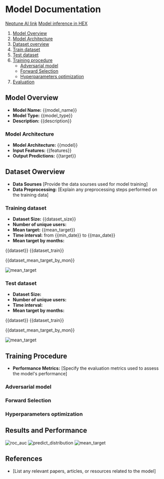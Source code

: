 
# Model Documentation

[Neptune AI link]({{neptune_link}} "Model run in Neptune AI")
[Model inference in HEX]({{HEX_link}} "Model inference in HEX")

1. [Model Overview](#model-overview)
2. [Model Architecture](#model-architecture)
3. [Dataset overview](#dataset)
4. [Train dataset](#training-dataset)
5. [Test dataset](#)
6. [Training procedure]()
    - [Adversarial model](#adversarial-model)
    - [Forward Selection](#forward-selection)
    - [Hyperparameters optimization](#hyperparameters-optimization)
7. [Evaluation]()


## Model Overview  

- **Model Name:** {{model_name}}
- **Model Type:** {{model_type}}
- **Description:** {{description}}

### Model Architecture  

- **Model Architecture:** {{model}}
- **Input Features:** {{features}}
- **Output Predictions:** {{target}}


## Dataset Owerview

- **Data Sourses** [Provide the data sourses used for model training]
- **Data Preprocessing:** [Explain any preprocessing steps performed on the training data]


### Training dataset

- **Dataset Size:** {{dataset_size}}
- **Number of unique users:**
- **Mean target:** {{mean_target}}
- **Time interval:** from {{min_date}} to {{max_date}}
- **Mean target by months:** 

{{dataset}}
{{dataset_train}}

{{dataset_mean_target_by_mon}}
  
![mean_target](img/mean_target.png)

### Test dataset

- **Dataset Size:** 
- **Number of unique users:**
- **Time interval:**
- **Mean target by months:**

{{dataset}}
{{dataset_train}}

{{dataset_mean_target_by_mon}}
  
![mean_target](img/mean_target.png)

## Training Procedure

- **Performance Metrics:** [Specify the evaluation metrics used to assess the model's performance]

### Adversarial model
### Forward Selection
### Hyperparameters optimization


## Results and Performance

![roc_auc](img/roc_curve_30.png)
![predict_distribution](img/predict_dist_30.png)
![mean_target](img/mean_target.png)

## References

- [List any relevant papers, articles, or resources related to the model]